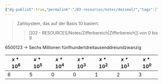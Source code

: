 ```yaml
---
{"dg-publish":true,"permalink":"/02-resources/notes/dezimal/","tags":["mathe"],"noteIcon":"","updated":"2024-07-29T19:30:03.184+02:00"}
---
```


>Zahlsystem, das auf der Basis 10 basiert.
>> [[02 - RESOURCES/Notes/Zifferbereich\|Zifferbereich]] von 0 bis 9

6500123 -> Sechs Millionen fünfhundertdreitausenddreiundzwanzig

| $x*10^{6}$ | $x*10^{5}$ | $x*10^{4}$ | $x*10^{3}$ | $x*10^{2}$ | $x*10^{1}$ | $x*10^{0}$ |
| ---------- | ---------- | ---------- | ---------- | ---------- | ---------- | ---------- |
| 6          | 5          | 0          | 0          | 1          | 2          | 3          |
